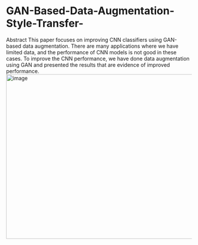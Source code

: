 # GAN-Based-Data-Augmentation-Style-Transfer-
 Abstract This paper focuses on improving CNN classifiers using GAN-based data augmentation. There are many applications where we have limited data, and the performance of CNN models is not good in these cases. To improve the CNN performance, we have done data augmentation using GAN and presented the results that are evidence of improved performance.
<img width="925" height="446" alt="image" src="https://github.com/user-attachments/assets/afc028c6-9fda-46d8-b5ff-09b020ffeb0f" />
